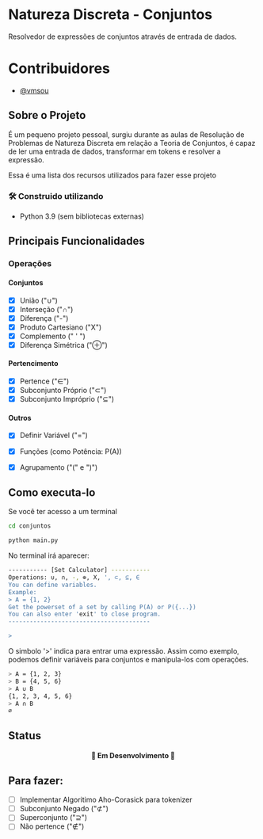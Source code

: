 # Natureza Discreta - Conjuntos
Resolvedor de expressões de conjuntos através de entrada de dados.

# Contribuidores
* [@vmsou](https://github.com/vmsou)

## Sobre o Projeto
É um pequeno projeto pessoal, surgiu durante as aulas de Resolução de Problemas de Natureza Discreta em relação
a Teoria de Conjuntos, é capaz de ler uma entrada de dados, transformar em tokens e resolver a expressão.

Essa é uma lista dos recursos utilizados para fazer esse projeto
### 🛠 Construido utilizando
- Python 3.9 (sem bibliotecas externas)

## Principais Funcionalidades
### Operações
#### Conjuntos
- [x] União ("∪")
- [x] Interseção ("∩")
- [x] Diferença ("-")
- [x] Produto Cartesiano ("X")
- [x] Complemento (" ' ")
- [x] Diferença Simétrica ("⊕")
#### Pertencimento
- [x] Pertence ("∈")
- [x] Subconjunto Próprio ("⊂")
- [x] Subconjunto Impróprio ("⊆")
#### Outros
- [x] Definir Variável ("=")
- [x] Funções (como Potência: P(A))
- [x] Agrupamento ("(" e ")")


## Como executa-lo
Se você ter acesso a um terminal
```bash
cd conjuntos
```
```bash
python main.py
```

No terminal irá aparecer:
```bash
----------- [Set Calculator] -----------
Operations: ∪, ∩, -, ⊕, X, ', ⊂, ⊆, ∈
You can define variables. 
Example: 
> A = {1, 2}
Get the powerset of a set by calling P(A) or P({...})
You can also enter 'exit' to close program.
----------------------------------------

>
```
O simbolo '>' indica para entrar uma expressão. Assim como exemplo, podemos definir variáveis para conjuntos e manipula-los com operações.
```bash
> A = {1, 2, 3}
> B = {4, 5, 6}
> A ∪ B
{1, 2, 3, 4, 5, 6}
> A ∩ B
∅
```
## Status
<h4 align="center"> 
	🚧️ Em Desenvolvimento 🚧
</h4>

## Para fazer:
- [ ] Implementar Algoritimo Aho-Corasick para tokenizer
- [ ] Subconjunto Negado ("⊄")
- [ ] Superconjunto ("⊇")
- [ ] Não pertence ("∉")
